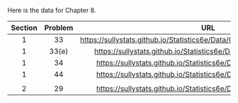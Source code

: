 Here is the data for Chapter 8. 

|Section|Problem|URL|
|:---:|:---:|:---:|
|1|33|<a>https://sullystats.github.io/Statistics6e/Data/Chapter8/Tornadoes_2017.CSV</a><br/>|
|1|33(e)|<a>https://sullystats.github.io/Statistics6e/Data/Chapter8/8_1_33e.CSV</a><br/>|
|1|34|<a>https://sullystats.github.io/Statistics6e/Data/Chapter8/8_1_34.CSV</a><br/>|
|1|44|<a>https://sullystats.github.io/Statistics6e/Data/Chapter8/8_1_44.CSV</a><br/>|
| | |
|2|29|<a>https://sullystats.github.io/Statistics6e/Data/Chapter8/8_2_29.CSV</a><br/>|
